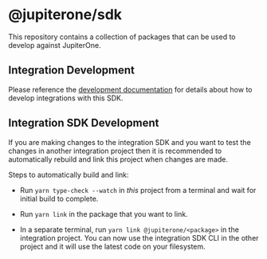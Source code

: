 # @jupiterone/sdk

This repository contains a collection of packages that can be used to develop
against JupiterOne.

## Integration Development

Please reference the
[development documentation](docs/integrations/development.md) for details about
how to develop integrations with this SDK.

## Integration SDK Development

If you are making changes to the integration SDK and you want to test the
changes in another integration project then it is recommended to automatically
rebuild and link this project when changes are made.

Steps to automatically build and link:

- Run `yarn type-check --watch` in _this_ project from a terminal and wait for
  initial build to complete.

- Run `yarn link` in the package that you want to link.

- In a separate terminal, run `yarn link @jupiterone/<package>` in the
  integration project. You can now use the integration SDK CLI in the other
  project and it will use the latest code on your filesystem.
